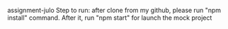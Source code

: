 assignment-julo
Step to run: after clone from my github, please run "npm install" command. After it, run "npm start" for launch the mock project